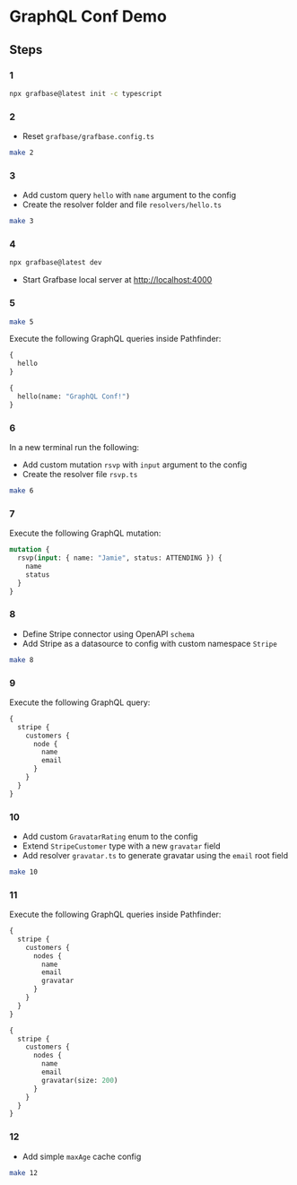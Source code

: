 # GraphQL Conf Demo

## Steps

### 1

```bash
npx grafbase@latest init -c typescript
```

### 2

- Reset `grafbase/grafbase.config.ts`

```bash
make 2
```

### 3

- Add custom query `hello` with `name` argument to the config
- Create the resolver folder and file `resolvers/hello.ts`

```bash
make 3
```

### 4

```bash
npx grafbase@latest dev
```

- Start Grafbase local server at [http://localhost:4000](http://localhost:4000)

### 5

```bash
make 5
```

Execute the following GraphQL queries inside Pathfinder:

```graphql
{
  hello
}
```

```graphql
{
  hello(name: "GraphQL Conf!")
}
```

### 6

In a new terminal run the following:

- Add custom mutation `rsvp` with `input` argument to the config
- Create the resolver file `rsvp.ts`

```bash
make 6
```

### 7

Execute the following GraphQL mutation:

```graphql
mutation {
  rsvp(input: { name: "Jamie", status: ATTENDING }) {
    name
    status
  }
}
```

### 8

- Define Stripe connector using OpenAPI `schema`
- Add Stripe as a datasource to config with custom namespace `Stripe`

```bash
make 8
```

### 9

Execute the following GraphQL query:

```graphql
{
  stripe {
    customers {
      node {
        name
        email
      }
    }
  }
}
```

### 10

- Add custom `GravatarRating` enum to the config
- Extend `StripeCustomer` type with a new `gravatar` field
- Add resolver `gravatar.ts` to generate gravatar using the `email` root field

```bash
make 10
```

### 11

Execute the following GraphQL queries inside Pathfinder:

```graphql
{
  stripe {
    customers {
      nodes {
        name
        email
        gravatar
      }
    }
  }
}
```

```graphql
{
  stripe {
    customers {
      nodes {
        name
        email
        gravatar(size: 200)
      }
    }
  }
}
```

### 12

- Add simple `maxAge` cache config

```bash
make 12
```
